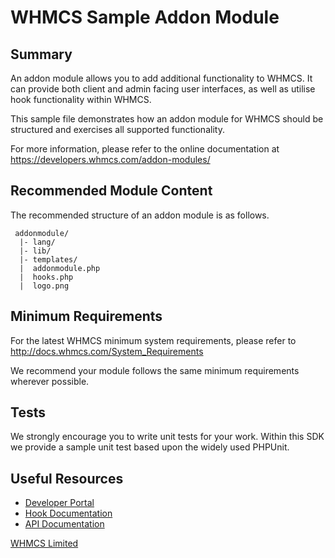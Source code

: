 # WHMCS Sample Addon Module #

## Summary ##

An addon module allows you to add additional functionality to WHMCS. It
can provide both client and admin facing user interfaces, as well as
utilise hook functionality within WHMCS.

This sample file demonstrates how an addon module for WHMCS should be
structured and exercises all supported functionality.

For more information, please refer to the online documentation at
https://developers.whmcs.com/addon-modules/

## Recommended Module Content ##

The recommended structure of an addon module is as follows.

```
 addonmodule/
  |- lang/
  |- lib/
  |- templates/
  |  addonmodule.php
  |  hooks.php
  |  logo.png
```

## Minimum Requirements ##

For the latest WHMCS minimum system requirements, please refer to
http://docs.whmcs.com/System_Requirements

We recommend your module follows the same minimum requirements wherever
possible.

## Tests ##

We strongly encourage you to write unit tests for your work. Within this SDK we
provide a sample unit test based upon the widely used PHPUnit.

## Useful Resources
* [Developer Portal](https://developers.whmcs.com/)
* [Hook Documentation](https://developers.whmcs.com/hooks/)
* [API Documentation](https://developers.whmcs.com/api/)

[WHMCS Limited](https://www.whmcs.com)
